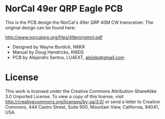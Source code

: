 NorCal 49er QRP Eagle PCB
==============

This is the PCB design the NorCal's 49er QRP 40M CW transceiver. The original design can be found here:

  http://www.norcalqrp.org/files/49erorigmnl.pdf

  - Designed by Wayne Burdick, N6KR
  - Manual by Doug Hendricks, KI6DS
  - PCB by Alejandro Santos, LU4EXT, alejolp@gmail.com

License
=======

This work is licensed under the Creative Commons Attribution-ShareAlike 3.0 Unported License. To view a copy of this license, visit http://creativecommons.org/licenses/by-sa/3.0/ or send a letter to Creative Commons, 444 Castro Street, Suite 900, Mountain View, California, 94041, USA.



